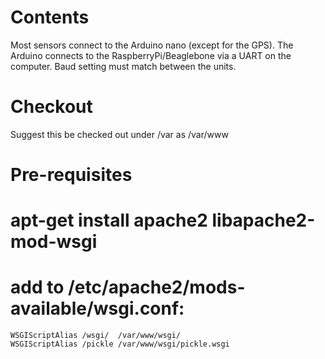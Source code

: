 Contents
=====
Most sensors connect to the Arduino nano (except for the GPS). The Arduino
connects to the RaspberryPi/Beaglebone via a UART on the computer. Baud setting
must match between the units.

Checkout
=====
Suggest this be checked out under /var as /var/www

Pre-requisites
=====
# apt-get install apache2 libapache2-mod-wsgi

# add to /etc/apache2/mods-available/wsgi.conf:

    WSGIScriptAlias /wsgi/  /var/www/wsgi/
    WSGIScriptAlias /pickle /var/www/wsgi/pickle.wsgi
